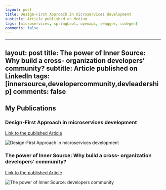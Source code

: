 ```yaml
---
layout: post
title: Design-First Approach in microservices development
subtitle: Article published on Medium
tags: [microservices, springboot, openapi, swagger, codegen]
comments: false
---
```

---
layout: post
title: The power of Inner Source: Why build a cross- organization developers’ community?
subtitle: Article published on LinkedIn
tags: [innersource,developercommunity,devleadership]
comments: false
---

## My Publications


### Design-First Approach in microservices development

[Link to the published Article](https://medium.com/@eyalzoref_26637/swagger-design-first-approach-in-microservices-development-with-spring-boot-maven-and-swagger-eb8525cb55f2)

![Design-First Approach in microservices development](https://miro.medium.com/v2/resize:fit:1400/format:webp/1*-kjmu0V2ZzZ8Rwq86DkQng.png)

### The power of Inner Source: Why build a cross- organization developers’ community?

[Link to the published Article](https://www.linkedin.com/pulse/power-inner-source-why-build-cross-organization-developers-zoref/?trackingId=sgATLcYSTFSO8oF6Do78uA%3D%3D)

![The power of Inner Source: developers community](https://media.licdn.com/dms/image/C4D12AQHl1pgYMpNw0w/article-cover_image-shrink_423_752/0/1634569521188?e=1701907200&v=beta&t=8hoEFe-QfDfMkfxSeipaZniZ1g9usCrgIZ0MOKR6NIE)

